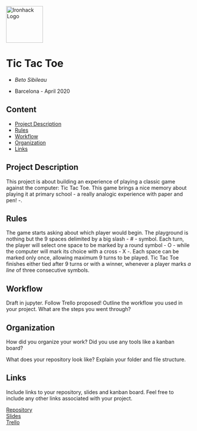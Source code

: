 <img src="https://bit.ly/2VnXWr2" alt="Ironhack Logo" width="100"/>

# Tic Tac Toe
* *Beto Sibileau*

* Barcelona - April 2020

<!---
Ask about Cohort
-->

## Content
- [Project Description](#project-description)
- [Rules](#rules)
- [Workflow](#workflow)
- [Organization](#organization)
- [Links](#links)

## Project Description
This project is about building an experience of playing a classic game against the computer: Tic Tac Toe.
This game brings a nice memory about playing it at primary school - a really analogic experience with paper and pen! -.

<!---
Write a short description of your project. Write 1-2 sentences about the game you chose to build and why. it has a kind of geometric thinking
-->

## Rules
The game starts asking about which player would begin. The playground is nothing but the 9 spaces delimited by a big slash - # - symbol. Each turn, the player will select one space to be marked by a round symbol - O - while the computer will mark its choice with a cross - X -. Each space can be marked only once, allowing maximum 9 turns to be played. Tic Tac Toe finishes either tied after 9 turns or with a winner, whenever a player marks *a line* of three consecutive symbols.

<!---
Briefly describe the rules of the game.
-->

## Workflow
Draft in jupyter. Follow Trello proposed!
Outline the workflow you used in your project. What are the steps you went through?

## Organization
How did you organize your work? Did you use any tools like a kanban board?

What does your repository look like? Explain your folder and file structure.

## Links
Include links to your repository, slides and kanban board. Feel free to include any other links associated with your project.

[Repository](https://github.com/)  
[Slides](https://slides.com/)  
[Trello](https://trello.com/en)  
